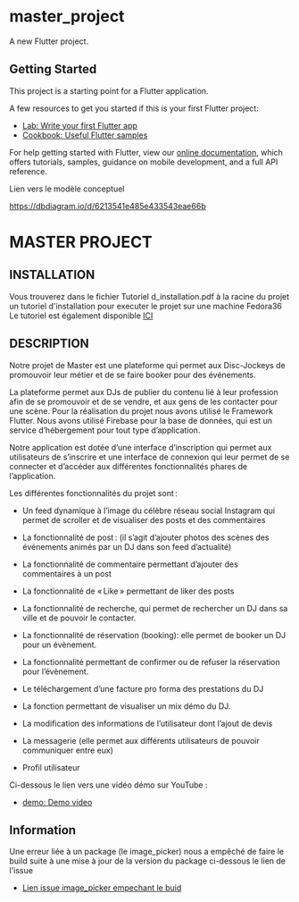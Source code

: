 # master_project

A new Flutter project.

## Getting Started

This project is a starting point for a Flutter application.

A few resources to get you started if this is your first Flutter project:

- [Lab: Write your first Flutter app](https://flutter.dev/docs/get-started/codelab)
- [Cookbook: Useful Flutter samples](https://flutter.dev/docs/cookbook)

For help getting started with Flutter, view our
[online documentation](https://flutter.dev/docs), which offers tutorials,
samples, guidance on mobile development, and a full API reference.

Lien vers le modèle conceptuel

https://dbdiagram.io/d/6213541e485e433543eae66b



# MASTER PROJECT

## INSTALLATION
Vous trouverez dans le fichier Tutoriel d_installation.pdf à la racine du projet un tutoriel d'installation pour executer le projet sur une machine Fedora36
Le tutoriel est également disponible [ICI](https://www.how2shout.com/linux/how-to-install-flutter-on-fedora-linux/)

## DESCRIPTION

Notre projet de Master est une plateforme qui permet aux Disc-Jockeys de promouvoir leur métier et de se faire booker pour des événements.  

La plateforme permet aux DJs de publier du contenu lié à leur profession afin de se promouvoir et de se vendre, et aux gens de les contacter pour une scène. Pour la réalisation du projet nous avons utilisé le Framework Flutter. Nous avons utilisé Firebase pour la base de données, qui est un service d’hébergement pour tout type d’application. 

Notre application est dotée d’une interface d’inscription qui permet aux utilisateurs de s’inscrire et une interface de connexion qui leur permet de se connecter et d’accéder aux différentes fonctionnalités phares de l’application. 

Les différentes fonctionnalités du projet sont :  

- Un feed dynamique à l’image du célèbre réseau social Instagram qui permet de scroller et de visualiser des posts et des commentaires 

- La fonctionnalité de post : (il s’agit d’ajouter photos des scènes des événements animés par un DJ dans son feed d’actualité) 

- La fonctionnalité de commentaire permettant d’ajouter des commentaires à un post 

- La fonctionnalité de « Like » permettant de liker des posts 

- La fonctionnalité de recherche, qui permet de rechercher un DJ dans sa ville et de pouvoir le contacter.  

- La fonctionnalité de réservation (booking): elle permet de booker un DJ pour un évènement.  

- La fonctionnalité permettant de confirmer ou de refuser la réservation pour l’évènement. 

- Le téléchargement d’une facture pro forma des prestations du DJ 

- La fonction permettant de visualiser un mix démo du DJ. 

- La modification des informations de l’utilisateur dont l’ajout de devis 

- La messagerie (elle permet aux différents utilisateurs de pouvoir communiquer entre eux) 

- Profil utilisateur 

 

Ci-dessous le lien vers une vidéo démo sur YouTube : 

- [demo: Demo video](https://youtu.be/smpR7GS5s7M)


## Information
Une erreur liée à un package (le image_picker) nous a empêché de faire le build suite à une mise à jour de la version du package
ci-dessous le lien de l'issue 
- [Lien issue image_picker empechant le buid](https://issuetracker.google.com/issues/234820023)




